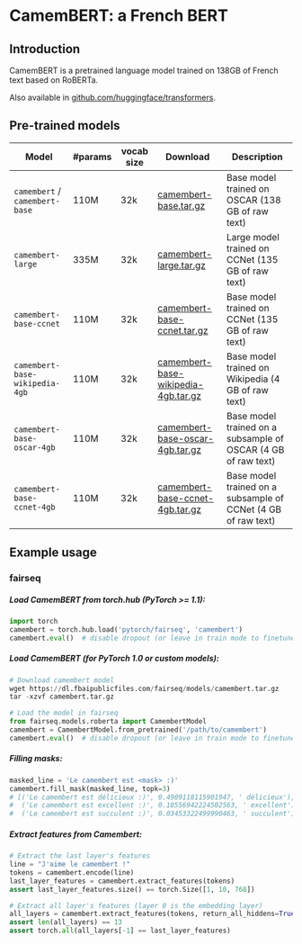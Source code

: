 # CamemBERT: a French BERT

## Introduction

CamemBERT is a pretrained language model trained on 138GB of French text based on RoBERTa.

Also available in [github.com/huggingface/transformers](https://github.com/huggingface/transformers/).

## Pre-trained models

| Model                          | #params | vocab size | Download                                                                                                                 | Description                                                   |
|--------------------------------|---------|------------|--------------------------------------------------------------------------------------------------------------------------|---------------------------------------------------------------|
| `camembert` / `camembert-base` | 110M    | 32k        | [camembert-base.tar.gz](https://dl.fbaipublicfiles.com/fairseq/models/camembert-base.tar.gz)                             | Base model trained on OSCAR (138 GB of raw text)              |
| `camembert-large`              | 335M    | 32k        | [camembert-large.tar.gz](https://dl.fbaipublicfiles.com/fairseq/models/camembert-large.tar.gz)                           | Large model trained on CCNet (135 GB of raw text)             |
| `camembert-base-ccnet`         | 110M    | 32k        | [camembert-base-ccnet.tar.gz](https://dl.fbaipublicfiles.com/fairseq/models/camembert-base-ccnet.tar.gz)                 | Base model trained on CCNet (135 GB of raw text)              |
| `camembert-base-wikipedia-4gb` | 110M    | 32k        | [camembert-base-wikipedia-4gb.tar.gz](https://dl.fbaipublicfiles.com/fairseq/models/camembert-base-wikipedia-4gb.tar.gz) | Base model trained on Wikipedia (4 GB of raw text)            |
| `camembert-base-oscar-4gb`     | 110M    | 32k        | [camembert-base-oscar-4gb.tar.gz](https://dl.fbaipublicfiles.com/fairseq/models/camembert-base-oscar-4gb.tar.gz)         | Base model trained on a subsample of OSCAR (4 GB of raw text) |
| `camembert-base-ccnet-4gb`     | 110M    | 32k        | [camembert-base-ccnet-4gb.tar.gz](https://dl.fbaipublicfiles.com/fairseq/models/camembert-base-ccnet-4gb.tar.gz)         | Base model trained on a subsample of CCNet (4 GB of raw text) |

## Example usage

### fairseq
##### Load CamemBERT from torch.hub (PyTorch >= 1.1):
```python
import torch
camembert = torch.hub.load('pytorch/fairseq', 'camembert')
camembert.eval()  # disable dropout (or leave in train mode to finetune)
```

##### Load CamemBERT (for PyTorch 1.0 or custom models):
```python
# Download camembert model
wget https://dl.fbaipublicfiles.com/fairseq/models/camembert.tar.gz
tar -xzvf camembert.tar.gz

# Load the model in fairseq
from fairseq.models.roberta import CamembertModel
camembert = CamembertModel.from_pretrained('/path/to/camembert')
camembert.eval()  # disable dropout (or leave in train mode to finetune)
```

##### Filling masks:
```python
masked_line = 'Le camembert est <mask> :)'
camembert.fill_mask(masked_line, topk=3)
# [('Le camembert est délicieux :)', 0.4909118115901947, ' délicieux'),
#  ('Le camembert est excellent :)', 0.10556942224502563, ' excellent'),
#  ('Le camembert est succulent :)', 0.03453322499990463, ' succulent')]
```

##### Extract features from Camembert:
```python
# Extract the last layer's features
line = "J'aime le camembert !"
tokens = camembert.encode(line)
last_layer_features = camembert.extract_features(tokens)
assert last_layer_features.size() == torch.Size([1, 10, 768])

# Extract all layer's features (layer 0 is the embedding layer)
all_layers = camembert.extract_features(tokens, return_all_hiddens=True)
assert len(all_layers) == 13
assert torch.all(all_layers[-1] == last_layer_features)
```
